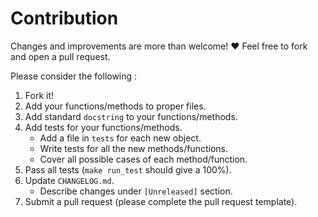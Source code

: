 # Contribution			

Changes and improvements are more than welcome! ❤️ Feel free to fork and open a pull request.		


Please consider the following :


1. Fork it!
2. Add your functions/methods to proper files.
3. Add standard `docstring` to your functions/methods.
4. Add tests for your functions/methods.
	- Add a file in `tests` for each new object.
	- Write tests for all the new methods/functions.
	- Cover all possible cases of each method/function.
5. Pass all tests (`make run_test` should give a 100%).
6. Update `CHANGELOG.md`.
	- Describe changes under `[Unreleased]` section.
7. Submit a pull request (please complete the pull request template).
